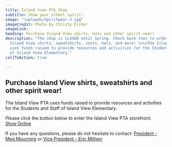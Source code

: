 ```yaml
---
title: Island View PTA Shop
subtitle: Show your school spirit!
image: "/uploads/Spiritwear-2.jpg"
imageCredit: Photo by Christy Fisher
imageLink: 
heading: Purchase Island View shirts, hats and other spirit wear!
description: "The shop is CLOSED until Spring. Check back then to order your custom
  Island View shirts, sweatshirts, vests, hats, and more! \n\nThe Island View PTA
  uses funds raised to provide resources and activities for the Students and Staff
  of Island View Elementary."
callToAction: true

---
```

## Purchase Island View shirts, sweatshirts and other spirit wear!

The Island View PTA uses funds raised to provide resources and activities for the Students and Staff of Island View Elementary.

Please click the button below to enter the Island View PTA storefront.  
<a class="text-sm border-0 rounded px-3 py-2 inline-block text-gold bg-primary no-underline" target="_blank" href="https://stores.tshirtsbydesign.ink/islandview/shop/home">Shop Online</a>

If you have any questions, please do not hesitate to contact: [President - Meg Mourning](mailto:president@islandviewpta.org) or [Vice President - Eric Mithen](mailto:vicepresident@islandviewpta.org)